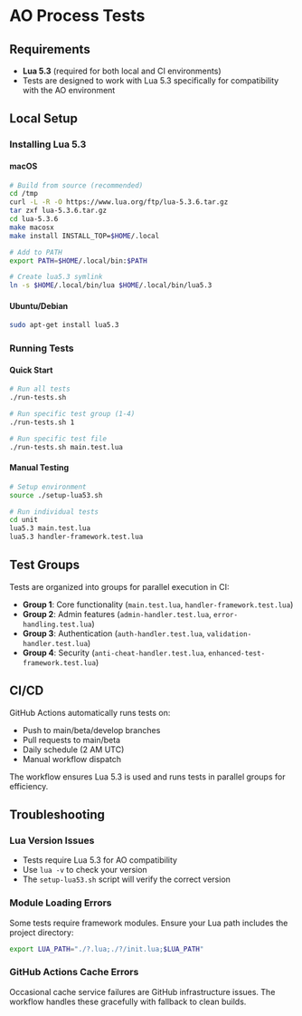 # AO Process Tests

## Requirements

- **Lua 5.3** (required for both local and CI environments)
- Tests are designed to work with Lua 5.3 specifically for compatibility with the AO environment

## Local Setup

### Installing Lua 5.3

#### macOS
```bash
# Build from source (recommended)
cd /tmp
curl -L -R -O https://www.lua.org/ftp/lua-5.3.6.tar.gz
tar zxf lua-5.3.6.tar.gz
cd lua-5.3.6
make macosx
make install INSTALL_TOP=$HOME/.local

# Add to PATH
export PATH=$HOME/.local/bin:$PATH

# Create lua5.3 symlink
ln -s $HOME/.local/bin/lua $HOME/.local/bin/lua5.3
```

#### Ubuntu/Debian
```bash
sudo apt-get install lua5.3
```

### Running Tests

#### Quick Start
```bash
# Run all tests
./run-tests.sh

# Run specific test group (1-4)
./run-tests.sh 1

# Run specific test file
./run-tests.sh main.test.lua
```

#### Manual Testing
```bash
# Setup environment
source ./setup-lua53.sh

# Run individual tests
cd unit
lua5.3 main.test.lua
lua5.3 handler-framework.test.lua
```

## Test Groups

Tests are organized into groups for parallel execution in CI:

- **Group 1**: Core functionality (`main.test.lua`, `handler-framework.test.lua`)
- **Group 2**: Admin features (`admin-handler.test.lua`, `error-handling.test.lua`)
- **Group 3**: Authentication (`auth-handler.test.lua`, `validation-handler.test.lua`)
- **Group 4**: Security (`anti-cheat-handler.test.lua`, `enhanced-test-framework.test.lua`)

## CI/CD

GitHub Actions automatically runs tests on:
- Push to main/beta/develop branches
- Pull requests to main/beta
- Daily schedule (2 AM UTC)
- Manual workflow dispatch

The workflow ensures Lua 5.3 is used and runs tests in parallel groups for efficiency.

## Troubleshooting

### Lua Version Issues
- Tests require Lua 5.3 for AO compatibility
- Use `lua -v` to check your version
- The `setup-lua53.sh` script will verify the correct version

### Module Loading Errors
Some tests require framework modules. Ensure your Lua path includes the project directory:
```bash
export LUA_PATH="./?.lua;./?/init.lua;$LUA_PATH"
```

### GitHub Actions Cache Errors
Occasional cache service failures are GitHub infrastructure issues. The workflow handles these gracefully with fallback to clean builds.